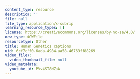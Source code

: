 ```yaml
---
content_type: resource
description: ''
file: null
file_type: application/x-subrip
learning_resource_types: []
license: https://creativecommons.org/licenses/by-nc-sa/4.0/
ocw_type: OCWFile
resourcetype: Other
title: Human Genetics captions
uid: 6cf7cff0-6ada-4984-aa58-46763ff88269
video_files:
  video_thumbnail_file: null
video_metadata:
  youtube_id: PVv4ST8NZaA
---
```

